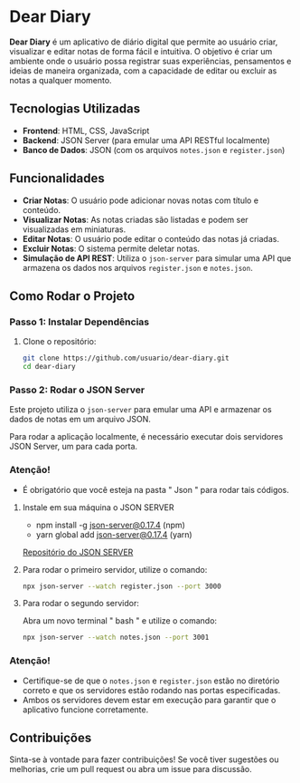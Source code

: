 # Dear Diary

**Dear Diary** é um aplicativo de diário digital que permite ao usuário criar, visualizar e editar notas de forma fácil e intuitiva. O objetivo é criar um ambiente onde o usuário possa registrar suas experiências, pensamentos e ideias de maneira organizada, com a capacidade de editar ou excluir as notas a qualquer momento.

## Tecnologias Utilizadas

- **Frontend**: HTML, CSS, JavaScript
- **Backend**: JSON Server (para emular uma API RESTful localmente)
- **Banco de Dados**: JSON (com os arquivos `notes.json` e `register.json`)

## Funcionalidades

- **Criar Notas**: O usuário pode adicionar novas notas com título e conteúdo.
- **Visualizar Notas**: As notas criadas são listadas e podem ser visualizadas em miniaturas.
- **Editar Notas**: O usuário pode editar o conteúdo das notas já criadas.
- **Excluir Notas**: O sistema permite deletar notas.
- **Simulação de API REST**: Utiliza o `json-server` para simular uma API que armazena os dados nos arquivos `register.json` e `notes.json`.

## Como Rodar o Projeto

### Passo 1: Instalar Dependências

1. Clone o repositório:
    ```bash
    git clone https://github.com/usuario/dear-diary.git
    cd dear-diary
    ```

### Passo 2: Rodar o JSON Server

Este projeto utiliza o `json-server` para emular uma API e armazenar os dados de notas em um arquivo JSON.

Para rodar a aplicação localmente, é necessário executar dois servidores JSON Server, um para cada porta.

### Atenção! 

- É obrigatório que você esteja na pasta " Json " para rodar tais códigos.

1. Instale em sua máquina o JSON SERVER

    - npm install -g json-server@0.17.4  (npm)  
    - yarn global add json-server@0.17.4  (yarn)

    [Repositório do JSON SERVER](https://github.com/typicode/json-server/tree/v0)

2. Para rodar o primeiro servidor, utilize o comando:
    ```bash
    npx json-server --watch register.json --port 3000
    ```

3. Para rodar o segundo servidor:

    Abra um novo terminal " bash " e utilize o comando:

    ```bash
    npx json-server --watch notes.json --port 3001
    ```

### Atenção!

- Certifique-se de que o `notes.json` e `register.json` estão no diretório correto e que os servidores estão rodando nas portas especificadas.
- Ambos os servidores devem estar em execução para garantir que o aplicativo funcione corretamente.

## Contribuições

Sinta-se à vontade para fazer contribuições! Se você tiver sugestões ou melhorias, crie um pull request ou abra um issue para discussão.

